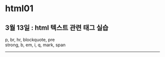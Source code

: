 # html01
<h2>3월 13일 : html 텍스트 관련 태그 실습 </h2>
p, br, hr, blockquote, pre <br>
strong, b, em, i, q, mark, span

<hr>
